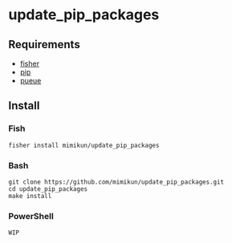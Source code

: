 # update_pip_packages

## Requirements

- [fisher](https://github.com/jorgebucaran/fisher)
- [pip](https://github.com/pypa/pip)
- [pueue](https://github.com/Nukesor/pueue)

## Install

### Fish

```shell
fisher install mimikun/update_pip_packages
```

### Bash

```shell
git clone https://github.com/mimikun/update_pip_packages.git
cd update_pip_packages
make install
```

### PowerShell

```powershell
WIP
```
